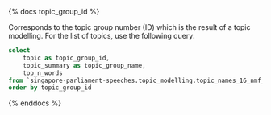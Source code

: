 {% docs topic_group_id %}

Corresponds to the topic group number (ID) which is the result of a topic modelling.
For the list of topics, use the following query:

```sql
select
    topic as topic_group_id,
    topic_summary as topic_group_name,
    top_n_words
from `singapore-parliament-speeches.topic_modelling.topic_names_16_nmf_20240330`
order by topic_group_id
```

{% enddocs %}
